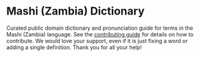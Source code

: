 
# Mashi (Zambia) Dictionary

Curated public domain dictionary and pronunciation guide for terms in the Mashi (Zambia) language. See the [contributing guide](https://github.com/drumworkteam/term/blob/make/.github/contributing.md) for details on how to contribute. We would love your support, even if it is just fixing a word or adding a single definition. Thank you for all your help!